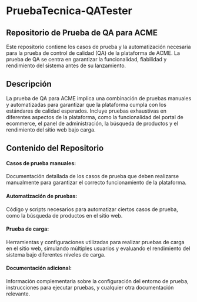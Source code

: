 # PruebaTecnica-QATester
## Repositorio de Prueba de QA para ACME
Este repositorio contiene los casos de prueba y la automatización necesaria para la prueba de control de calidad (QA) de la plataforma de ACME. La prueba de QA se centra en garantizar la funcionalidad, fiabilidad y rendimiento del sistema antes de su lanzamiento.

## Descripción
La prueba de QA para ACME implica una combinación de pruebas manuales y automatizadas para garantizar que la plataforma cumpla con los estándares de calidad esperados. Incluye pruebas exhaustivas en diferentes aspectos de la plataforma, como la funcionalidad del portal de ecommerce, el panel de administración, la búsqueda de productos y el rendimiento del sitio web bajo carga.

## Contenido del Repositorio
#### Casos de prueba manuales: 
Documentación detallada de los casos de prueba que deben realizarse manualmente para garantizar el correcto funcionamiento de la plataforma.

#### Automatización de pruebas: 
Código y scripts necesarios para automatizar ciertos casos de prueba, como la búsqueda de productos en el sitio web.

#### Prueba de carga: 
Herramientas y configuraciones utilizadas para realizar pruebas de carga en el sitio web, simulando múltiples usuarios y evaluando el rendimiento del sistema bajo diferentes niveles de carga.

#### Documentación adicional: 
Información complementaria sobre la configuración del entorno de prueba, instrucciones para ejecutar pruebas, y cualquier otra documentación relevante.

